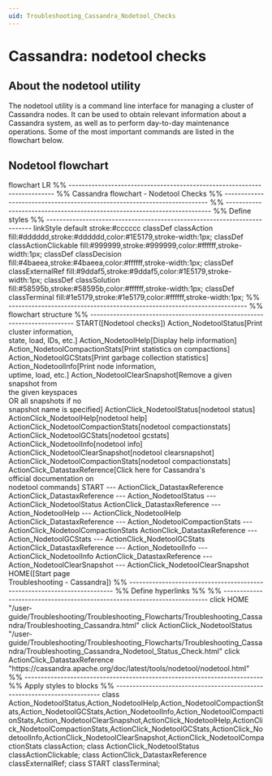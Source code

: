 ```yaml
---
uid: Troubleshooting_Cassandra_Nodetool_Checks
---
```


# Cassandra: nodetool checks

## About the nodetool utility

The nodetool utility is a command line interface for managing a cluster of Cassandra nodes. It can be used to obtain relevant information about a Cassandra system, as well as to perform day-to-day maintenance operations. Some of the most important commands are listed in the flowchart below.

## Nodetool flowchart

<div class="mermaid">
flowchart LR
%% -------------------------------------------------------------------------
%% Cassandra flowchart - Nodetool Checks
%% -------------------------------------------------------------------------
%% -------------------------------------------------------------------------
%% Define styles
%% -------------------------------------------------------------------------
linkStyle default stroke:#cccccc
classDef classAction fill:#dddddd,stroke:#dddddd,color:#1E5179,stroke-width:1px;
classDef classActionClickable fill:#999999,stroke:#999999,color:#ffffff,stroke-width:1px;
classDef classDecision fill:#4baeea,stroke:#4baeea,color:#ffffff,stroke-width:1px;
classDef classExternalRef fill:#9ddaf5,stroke:#9ddaf5,color:#1E5179,stroke-width:1px;
classDef classSolution fill:#58595b,stroke:#58595b,color:#ffffff,stroke-width:1px;
classDef classTerminal fill:#1e5179,stroke:#1e5179,color:#ffffff,stroke-width:1px;
%% -------------------------------------------------------------------------
%% flowchart structure
%% -------------------------------------------------------------------------
START([Nodetool checks])
Action_NodetoolStatus[Print cluster information,<br> state, load, IDs, etc.]
Action_NodetoolHelp[Display help information]
Action_NodetoolCompactionStats[Print statistics on compactions]
Action_NodetoolGCStats[Print garbage collection statistics]
Action_NodetoolInfo[Print node information,<br> uptime, load, etc.]
Action_NodetoolClearSnapshot[Remove a given snapshot from <br> the given keyspaces<br> OR all snapshots if no <br> snapshot name is specified]
ActionClick_NodetoolStatus[nodetool status]
ActionClick_NodetoolHelp[nodetool help]
ActionClick_NodetoolCompactionStats[nodetool compactionstats]
ActionClick_NodetoolGCStats[nodetool gcstats]
ActionClick_NodetoolInfo[nodetool info]
ActionClick_NodetoolClearSnapshot[nodetool clearsnapshot]
ActionClick_NodetoolCompactionStats[nodetool compactionstats]
ActionClick_DatastaxReference[Click here for Cassandra's <br> official documentation on <br> nodetool commands]
START --- ActionClick_DatastaxReference
ActionClick_DatastaxReference --- Action_NodetoolStatus --- ActionClick_NodetoolStatus
ActionClick_DatastaxReference --- Action_NodetoolHelp --- ActionClick_NodetoolHelp
ActionClick_DatastaxReference --- Action_NodetoolCompactionStats --- ActionClick_NodetoolCompactionStats
ActionClick_DatastaxReference --- Action_NodetoolGCStats --- ActionClick_NodetoolGCStats
ActionClick_DatastaxReference --- Action_NodetoolInfo --- ActionClick_NodetoolInfo
ActionClick_DatastaxReference --- Action_NodetoolClearSnapshot --- ActionClick_NodetoolClearSnapshot
HOME([Start page <br/> Troubleshooting - Cassandra])
%% -------------------------------------------------------------------------
%% Define hyperlinks %%
%% -------------------------------------------------------------------------
click HOME "/user-guide/Troubleshooting/Troubleshooting_Flowcharts/Troubleshooting_Cassandra/Troubleshooting_Cassandra.html"
click ActionClick_NodetoolStatus "/user-guide/Troubleshooting/Troubleshooting_Flowcharts/Troubleshooting_Cassandra/Troubleshooting_Cassandra_Nodetool_Status_Check.html"
click ActionClick_DatastaxReference "https://cassandra.apache.org/doc/latest/tools/nodetool/nodetool.html"
%% -------------------------------------------------------------------------
%% Apply styles to blocks
%% -------------------------------------------------------------------------
class Action_NodetoolStatus,Action_NodetoolHelp,Action_NodetoolCompactionStats,Action_NodetoolGCStats,Action_NodetoolInfo,Action_NodetoolCompactionStats,Action_NodetoolClearSnapshot,ActionClick_NodetoolHelp,ActionClick_NodetoolCompactionStats,ActionClick_NodetoolGCStats,ActionClick_NodetoolInfo,ActionClick_NodetoolClearSnapshot,ActionClick_NodetoolCompactionStats classAction;
class ActionClick_NodetoolStatus classActionClickable;
class ActionClick_DatastaxReference classExternalRef;
class START classTerminal;
</div>
